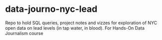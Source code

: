 # data-journo-nyc-lead
Repo to hold SQL queries, project notes and vizzes for exploration of NYC open data on lead levels (in tap water, in blood). For Hands-On Data Journalism course

